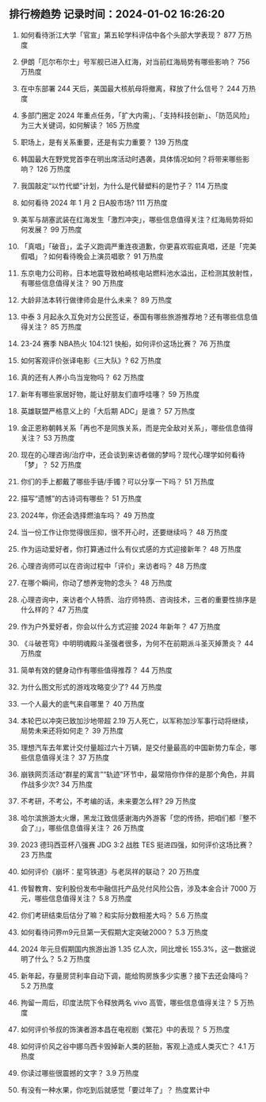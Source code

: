 
## 排行榜趋势 记录时间：2024-01-02 16:26:20
  
  1. 如何看待浙江大学「官宣」第五轮学科评估中各个头部大学表现？ 877 万热度
    
  2. 伊朗「厄尔布尔士」号军舰已进入红海，对当前红海局势有哪些影响？ 756 万热度
    
  3. 在中东部署 244 天后，美国最大核航母将撤离，释放了什么信号？ 244 万热度
    
  4. 多部门圈定 2024 年重点任务，「扩大内需」、「支持科技创新」、「防范风险」为三大关键词，如何解读？ 165 万热度
    
  5. 职场上，是有关系重要，还是有实力重要？ 139 万热度
    
  6. 韩国最大在野党党首李在明出席活动时遇袭，具体情况如何？将带来哪些影响？ 126 万热度
    
  7. 我国敲定“以竹代塑”计划，为什么是代替塑料的是竹子？ 114 万热度
    
  8. 如何看待 2024 年 1 月 2 日A股市场? 111 万热度
    
  9. 美军与胡塞武装在红海发生「激烈冲突」，哪些信息值得关注？红海局势将如何发展？ 99 万热度
    
  10. 「真唱」「破音」，孟子义跑调严重连夜道歉，你更喜欢瑕疵真唱，还是「完美假唱」？如何看待晚会上演员唱歌？ 91 万热度
    
  11. 东京电力公司称，日本地震导致柏崎核电站燃料池水溢出，正检测其放射性，有哪些信息值得关注？ 90 万热度
    
  12. 大龄非法本转行做律师会是什么未来？ 89 万热度
    
  13. 中泰 3 月起永久互免对方公民签证，泰国有哪些旅游推荐地？还有哪些信息值得关注？ 85 万热度
    
  14. 23-24 赛季 NBA热火 104:121 快船，如何评价这场比赛？ 76 万热度
    
  15. 如何客观评价张译电影《三大队》? 62 万热度
    
  16. 真的还有人养小鸟当宠物吗？ 62 万热度
    
  17. 新年有哪些家居好物，能让好朋友们直呼哇噻？ 59 万热度
    
  18. 英雄联盟严格意义上的「大后期 ADC」是谁？ 57 万热度
    
  19. 金正恩称朝韩关系「再也不是同族关系，而是完全敌对关系」，哪些信息值得关注？ 53 万热度
    
  20. 现在的心理咨询/治疗中，还会谈到来访者做的梦吗？现代心理学如何看待「梦」？ 52 万热度
    
  21. 你们的手上都戴了哪些手链/手镯？可以分享一下吗？ 51 万热度
    
  22. 描写“遗憾”的古诗词有哪些？ 51 万热度
    
  23. 2024年，你还会选择燃油车吗？ 49 万热度
    
  24. 当一份工作让你觉得很压抑，很不开心时，还要继续吗？ 48 万热度
    
  25. 作为运动爱好者，你打算通过什么有仪式感的方式迎接新年？ 48 万热度
    
  26. 心理咨询师可以在咨询过程中「评价」来访者吗？ 48 万热度
    
  27. 在哪个瞬间，你动了想养宠物的念头？ 48 万热度
    
  28. 心理咨询中，来访者个人特质、治疗师特质、咨询技术，三者的重要性排序是什么样的？ 47 万热度
    
  29. 作为户外爱好者，你会以什么方式迎接 2024 年新年？ 47 万热度
    
  30. 《斗破苍穹》中明明魂殿斗圣强者很多，为何不在前期派斗圣灭掉萧炎？ 44 万热度
    
  31. 简单有效的健身动作有哪些值得推荐？ 44 万热度
    
  32. 为什么图文形式的游戏攻略变少了? 44 万热度
    
  33. 一个人最大的底气来自哪里？ 40 万热度
    
  34. 本轮巴以冲突已致加沙地带超 2.19 万人死亡，以军称加沙军事行动将继续，局势未来还将如何走？ 39 万热度
    
  35. 理想汽车去年累计交付量超过六十万辆，是交付量最高的中国新势力车企，哪些信息值得关注？ 37 万热度
    
  36. 崩铁网页活动“群星的寓言”“轨迹”环节中，最常陪你作伴的是那个角色，并肩作战多少次? 34 万热度
    
  37. 不考研，不考公，不考编的话，未来要怎么样? 29 万热度
    
  38. 哈尔滨旅游太火爆，黑龙江致信感谢海内外游客「您的传扬，把咱们都『整不会了』」，哪些信息值得关注？ 26 万热度
    
  39. 2023 德玛西亚杯八强赛 JDG 3:2 战胜 TES 挺进四强，如何评价这场比赛？ 23 万热度
    
  40. 如何评价《崩坏：星穹铁道》与老凤祥的联动？ 20 万热度
    
  41. 传智教育、安利股份发布中融信托产品兑付风险公告，涉及本金合计 7000 万元，哪些信息值得关注？ 5.8 万热度
    
  42. 你们考研结束后估分了嘛？和实际分数相差大吗？ 5.6 万热度
    
  43. 如何看待问界m9元旦第一天假期大定突破2000？ 5.3 万热度
    
  44. 2024 年元旦假期国内旅游出游 1.35 亿人次，同比增长 155.3%，这一数据说明了什么？ 5.2 万热度
    
  45. 新年起，存量房贷利率自动下调，能给购房族多少实惠？接下去还会降吗？ 5.2 万热度
    
  46. 拘留一周后，印度法院下令释放两名 vivo 高管，哪些信息值得关注？ 5 万热度
    
  47. 如何评价爷叔的饰演者游本昌在电视剧《繁花》中的表现？ 5 万热度
    
  48. 如何评价风之谷中娜乌西卡毁掉新人类的胚胎，客观上造成人类灭亡？ 4.1 万热度
    
  49. 你读过哪些很震撼的文字？ 3.9 万热度
    
  50. 有没有一种水果，你吃到后就感觉「要过年了」？ 热度累计中
    